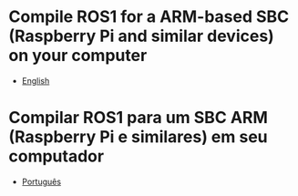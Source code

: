# Compile ROS1 for a ARM-based SBC (Raspberry Pi and similar devices) on your computer

- [English](./compiling-for-arm-based-systems-en.md)

# Compilar ROS1 para um SBC ARM (Raspberry Pi e similares) em seu computador

- [Português](./compiling-for-arm-based-systems-ptbr.md)